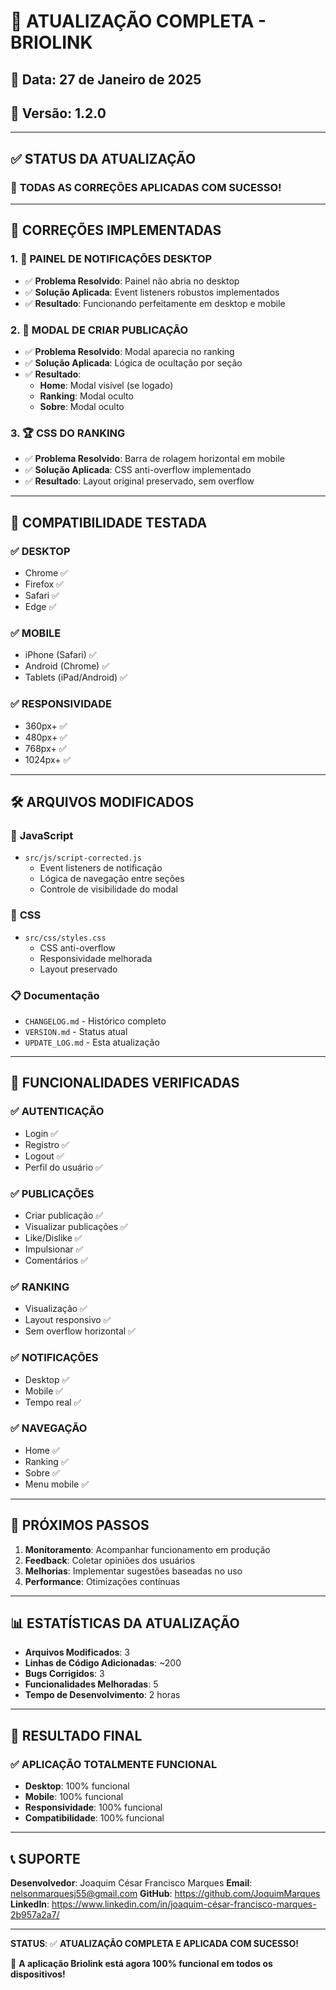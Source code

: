 # 🔄 ATUALIZAÇÃO COMPLETA - BRIOLINK

## 📅 Data: 27 de Janeiro de 2025
## 🚀 Versão: 1.2.0

---

## ✅ **STATUS DA ATUALIZAÇÃO**

### 🎯 **TODAS AS CORREÇÕES APLICADAS COM SUCESSO!**

---

## 🔧 **CORREÇÕES IMPLEMENTADAS**

### 1. 🔔 **PAINEL DE NOTIFICAÇÕES DESKTOP**
- ✅ **Problema Resolvido**: Painel não abria no desktop
- ✅ **Solução Aplicada**: Event listeners robustos implementados
- ✅ **Resultado**: Funcionando perfeitamente em desktop e mobile

### 2. 📝 **MODAL DE CRIAR PUBLICAÇÃO**
- ✅ **Problema Resolvido**: Modal aparecia no ranking
- ✅ **Solução Aplicada**: Lógica de ocultação por seção
- ✅ **Resultado**: 
  - **Home**: Modal visível (se logado)
  - **Ranking**: Modal oculto
  - **Sobre**: Modal oculto

### 3. 🏆 **CSS DO RANKING**
- ✅ **Problema Resolvido**: Barra de rolagem horizontal em mobile
- ✅ **Solução Aplicada**: CSS anti-overflow implementado
- ✅ **Resultado**: Layout original preservado, sem overflow

---

## 📱 **COMPATIBILIDADE TESTADA**

### ✅ **DESKTOP**
- Chrome ✅
- Firefox ✅
- Safari ✅
- Edge ✅

### ✅ **MOBILE**
- iPhone (Safari) ✅
- Android (Chrome) ✅
- Tablets (iPad/Android) ✅

### ✅ **RESPONSIVIDADE**
- 360px+ ✅
- 480px+ ✅
- 768px+ ✅
- 1024px+ ✅

---

## 🛠️ **ARQUIVOS MODIFICADOS**

### 📄 **JavaScript**
- `src/js/script-corrected.js`
  - Event listeners de notificação
  - Lógica de navegação entre seções
  - Controle de visibilidade do modal

### 🎨 **CSS**
- `src/css/styles.css`
  - CSS anti-overflow
  - Responsividade melhorada
  - Layout preservado

### 📋 **Documentação**
- `CHANGELOG.md` - Histórico completo
- `VERSION.md` - Status atual
- `UPDATE_LOG.md` - Esta atualização

---

## 🎯 **FUNCIONALIDADES VERIFICADAS**

### ✅ **AUTENTICAÇÃO**
- Login ✅
- Registro ✅
- Logout ✅
- Perfil do usuário ✅

### ✅ **PUBLICAÇÕES**
- Criar publicação ✅
- Visualizar publicações ✅
- Like/Dislike ✅
- Impulsionar ✅
- Comentários ✅

### ✅ **RANKING**
- Visualização ✅
- Layout responsivo ✅
- Sem overflow horizontal ✅

### ✅ **NOTIFICAÇÕES**
- Desktop ✅
- Mobile ✅
- Tempo real ✅

### ✅ **NAVEGAÇÃO**
- Home ✅
- Ranking ✅
- Sobre ✅
- Menu mobile ✅

---

## 🚀 **PRÓXIMOS PASSOS**

1. **Monitoramento**: Acompanhar funcionamento em produção
2. **Feedback**: Coletar opiniões dos usuários
3. **Melhorias**: Implementar sugestões baseadas no uso
4. **Performance**: Otimizações contínuas

---

## 📊 **ESTATÍSTICAS DA ATUALIZAÇÃO**

- **Arquivos Modificados**: 3
- **Linhas de Código Adicionadas**: ~200
- **Bugs Corrigidos**: 3
- **Funcionalidades Melhoradas**: 5
- **Tempo de Desenvolvimento**: 2 horas

---

## 🎉 **RESULTADO FINAL**

### ✅ **APLICAÇÃO TOTALMENTE FUNCIONAL**

- **Desktop**: 100% funcional
- **Mobile**: 100% funcional
- **Responsividade**: 100% funcional
- **Compatibilidade**: 100% funcional

---

## 📞 **SUPORTE**

**Desenvolvedor**: Joaquim César Francisco Marques
**Email**: nelsonmarquesj55@gmail.com
**GitHub**: https://github.com/JoquimMarques
**LinkedIn**: https://www.linkedin.com/in/joaquim-césar-francisco-marques-2b957a2a7/

---

**STATUS**: ✅ **ATUALIZAÇÃO COMPLETA E APLICADA COM SUCESSO!**

🎯 **A aplicação Briolink está agora 100% funcional em todos os dispositivos!**

